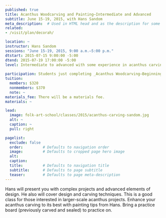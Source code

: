 ```yaml
---
published: true
title: Acanthus Woodcarving and Painting—Intermediate and Advanced 
subtitle: June 15-19, 2015, with Hans Sandom 
meta_description:  # Used in HTML head and as the description for some search engines
related:
- /visit/plan/decorah/

location: ~
instructor: Hans Sandom 
sessions: "June 15-19, 2015, 9:00 a.m.–5:00 p.m."
dtstart: 2015-07-15 9:00:00 -5:00
dtend: 2015-07-19 17:00:00 -5:00
level: Intermediate to advanced with some experience in acanthus carving   
  
participation: Students just completing _Acanthus Woodcarving—Beginning and Intermediate_ are welcome.
tuition:
  members: $320
  nonmembers: $370
  note: ~
materials_fee: There will be a materials fee.
materials: ~

lead:
  image: folk-art-school/classes/2015/acanthus-carving-sandom.jpg
  alt: ~
  caption: ~
  pull: right

pagelist:
  exclude: false
  order:         # Defaults to navigation order  
  image:         # Defaults to cropped page hero image
  alt:
  caption:
  title:         # Defaults to navigation title
  subtitle:      # Defaults to page subtitle
  teaser:        # Defaults to page meta-description 
---
```

Hans will present you with complex projects and advanced elements of design. He also will cover design and carving techniques. This is a good class for those interested in larger-scale acanthus projects. Enhance your acanthus carving to its best with painting tips from Hans. Bring a practice board (previously carved and sealed) to practice on.